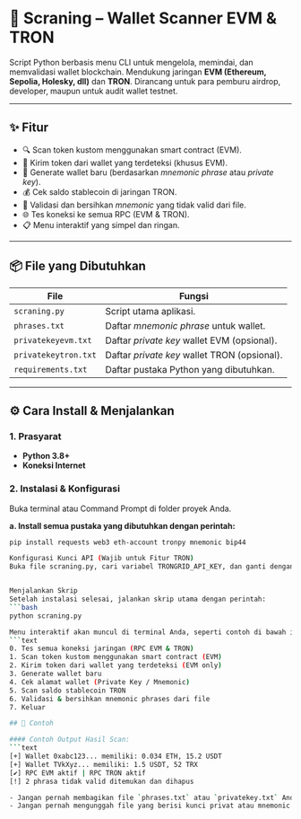# 🧠 Scraning – Wallet Scanner EVM & TRON

Script Python berbasis menu CLI untuk mengelola, memindai, dan memvalidasi wallet blockchain. Mendukung jaringan **EVM (Ethereum, Sepolia, Holesky, dll)** dan **TRON**. Dirancang untuk para pemburu airdrop, developer, maupun untuk audit wallet testnet.

---

## ✨ Fitur

- 🔍 Scan token kustom menggunakan smart contract (EVM).
- 💸 Kirim token dari wallet yang terdeteksi (khusus EVM).
- 🧠 Generate wallet baru (berdasarkan *mnemonic phrase* atau *private key*).
- 💰 Cek saldo stablecoin di jaringan TRON.
- 🧹 Validasi dan bersihkan *mnemonic* yang tidak valid dari file.
- 🌐 Tes koneksi ke semua RPC (EVM & TRON).
- 📋 Menu interaktif yang simpel dan ringan.

---

## 📦 File yang Dibutuhkan

| File                 | Fungsi                                     |
| -------------------- | ------------------------------------------ |
| `scraning.py`        | Script utama aplikasi.                     |
| `phrases.txt`        | Daftar *mnemonic phrase* untuk wallet.     |
| `privatekeyevm.txt`  | Daftar *private key* wallet EVM (opsional).|
| `privatekeytron.txt` | Daftar *private key* wallet TRON (opsional).|
| `requirements.txt`   | Daftar pustaka Python yang dibutuhkan.     |

---

## ⚙️ Cara Install & Menjalankan

### 1. Prasyarat
- **Python 3.8+**
- **Koneksi Internet**

### 2. Instalasi & Konfigurasi
Buka terminal atau Command Prompt di folder proyek Anda.

**a. Install semua pustaka yang dibutuhkan dengan perintah:**
```bash
pip install requests web3 eth-account tronpy mnemonic bip44

Konfigurasi Kunci API (Wajib untuk Fitur TRON)
Buka file scraning.py, cari variabel TRONGRID_API_KEY, dan ganti dengan kunci API Trongrid milik Anda.


Menjalankan Skrip
Setelah instalasi selesai, jalankan skrip utama dengan perintah:
```bash
python scraning.py

Menu interaktif akan muncul di terminal Anda, seperti contoh di bawah ini:
```text
0. Tes semua koneksi jaringan (RPC EVM & TRON)
1. Scan token kustom menggunakan smart contract (EVM)
2. Kirim token dari wallet yang terdeteksi (EVM only)
3. Generate wallet baru
4. Cek alamat wallet (Private Key / Mnemonic)
5. Scan saldo stablecoin TRON
6. Validasi & bersihkan mnemonic phrases dari file
7. Keluar

## 🧪 Contoh

#### Contoh Output Hasil Scan:
```text
[+] Wallet 0xabc123... memiliki: 0.034 ETH, 15.2 USDT
[+] Wallet TVkXyz... memiliki: 1.5 USDT, 52 TRX
[✔] RPC EVM aktif | RPC TRON aktif
[!] 2 phrasa tidak valid ditemukan dan dihapus

- Jangan pernah membagikan file `phrases.txt` atau `privatekey.txt` Anda.
- Jangan pernah mengunggah file yang berisi kunci privat atau mnemonic phrase ke repositori GitHub publik.
